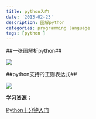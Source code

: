 ```yaml
---
title: python入门
date: '2013-02-23'
description: 图解python
categories: programming language
tags: [python ]
---
```


##一张图解析python##
<p>
  <img src="{{urls.media}}/python-rumen.jpg">
</p>

##python支持的正则表达式##
<p>
  <img src="{{urls.media}}/rugular_expresions.jpg">
</p>

**学习资源：**

[Python十分钟入门](http://blog.jobbole.com/23425/)